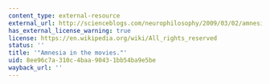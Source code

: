 ```yaml
---
content_type: external-resource
external_url: http://scienceblogs.com/neurophilosophy/2009/03/02/amnesia-in-the-movies/
has_external_license_warning: true
license: https://en.wikipedia.org/wiki/All_rights_reserved
status: ''
title: '"Amnesia in the movies."'
uid: 8ee96c7a-310c-4baa-9043-1bb54ba9e5be
wayback_url: ''
---
```

